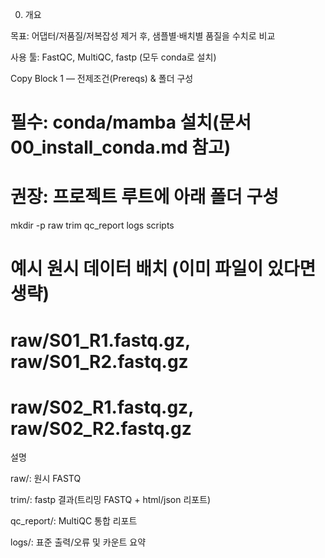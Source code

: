 
0) 개요

목표: 어댑터/저품질/저복잡성 제거 후, 샘플별·배치별 품질을 수치로 비교

사용 툴: FastQC, MultiQC, fastp (모두 conda로 설치)

Copy Block 1 — 전제조건(Prereqs) & 폴더 구성
# 필수: conda/mamba 설치(문서 00_install_conda.md 참고)
# 권장: 프로젝트 루트에 아래 폴더 구성
mkdir -p raw trim qc_report logs scripts


# 예시 원시 데이터 배치 (이미 파일이 있다면 생략)
# raw/S01_R1.fastq.gz, raw/S01_R2.fastq.gz
# raw/S02_R1.fastq.gz, raw/S02_R2.fastq.gz

설명

raw/: 원시 FASTQ

trim/: fastp 결과(트리밍 FASTQ + html/json 리포트)

qc_report/: MultiQC 통합 리포트

logs/: 표준 출력/오류 및 카운트 요약
